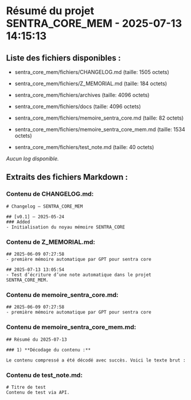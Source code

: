 # Résumé du projet SENTRA_CORE_MEM - 2025-07-13 14:15:13

## Liste des fichiers disponibles :

- sentra_core_mem/fichiers/CHANGELOG.md (taille: 1505 octets)

- sentra_core_mem/fichiers/Z_MEMORIAL.md (taille: 184 octets)

- sentra_core_mem/fichiers/archives (taille: 4096 octets)

- sentra_core_mem/fichiers/docs (taille: 4096 octets)

- sentra_core_mem/fichiers/memoire_sentra_core.md (taille: 82 octets)

- sentra_core_mem/fichiers/memoire_sentra_core_mem.md (taille: 1534 octets)

- sentra_core_mem/fichiers/test_note.md (taille: 40 octets)


_Aucun log disponible._

## Extraits des fichiers Markdown :

### Contenu de CHANGELOG.md:
```
# Changelog – SENTRA_CORE_MEM

## [v0.1] – 2025-05-24
### Added
- Initialisation du noyau mémoire SENTRA_CORE
```

### Contenu de Z_MEMORIAL.md:
```
## 2025-06-09 07:27:58
- première mémoire automatique par GPT pour sentra core

## 2025-07-13 13:05:54
- Test d’écriture d’une note automatique dans le projet SENTRA_CORE_MEM.
```

### Contenu de memoire_sentra_core.md:
```
## 2025-06-09 07:27:58
- première mémoire automatique par GPT pour sentra core

```

### Contenu de memoire_sentra_core_mem.md:
```
## Résumé du 2025-07-13

### 1) **Décodage du contenu :**

Le contenu compressé a été décodé avec succès. Voici le texte brut :
```

### Contenu de test_note.md:
```
# Titre de test
Contenu de test via API.
```

